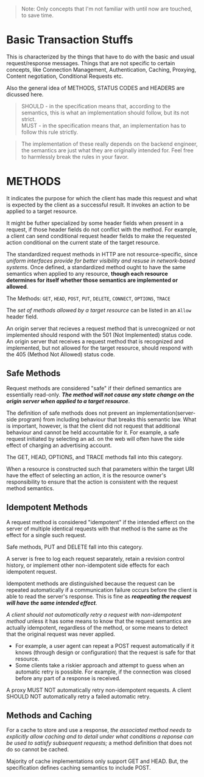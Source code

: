 > Note: Only concepts that I'm not familiar with until now are touched, to save time.

# Basic Transaction Stuffs
This is characterized by the things that have to do with the basic and usual request/response messages. Things that are not specific to certain concepts, like Connection Management, Authentication, Caching, Proxying, Content negotiation, Conditional Requests etc.

Also the general idea of METHODS, STATUS CODES and HEADERS are dicussed here.

> SHOULD - in the specification means that, according to the semantics, this is what an implementation should follow, but its not strict.\
MUST - in the specification means that, an implementation has to follow this rule strictly.

> The implementation of these really depends on the backend engineer, the semantics are just what they are originally intended for. Feel free to harmlessly break the rules in your favor.

# METHODS
It indicates the purpose for which the client has made this request and what is expected by the client as a successful result. It invokes an action to be applied to a target resource.

It might be futher specialized by some header fields when present in a request, if those header fields do not conflict with the method. For example, a client can send conditional request header fields to make the requested action conditional on the current state of the target resource.

The standardized request methods in HTTP are not resource-specific, since *uniform interfaces provide for better visibility and resuse in network-based systems*. Once defined, a standardized method ought to have the same semantics when applied to any resource, **though each resource determines for itself whether those semantics are implemented or allowed**.

The Methods: `GET`, `HEAD`, `POST`, `PUT`, `DELETE`, `CONNECT`, `OPTIONS`, `TRACE`

The *set of methods allowed by a target resource* can be listed in an `Allow` header field.

An origin server that recieves a request method that is unrecognized or not implemented should respond with the 501 (Not Implemented) status code. An origin server that receives a request method that is recognized and implemented, but not allowed for the target resource, should respond with the 405 (Method Not Allowed) status code.

## Safe Methods
Request methods are considered "safe" if their defined semantics are essentially read-only. ***The method will not cause any state change on the origin server when applied to a target resource***.

The definition of safe methods does not prevent an implementation(server-side program) from including behaviour that breaks this semantic law. What is important, however, is that the client did not request that additional behaviour and cannot be held accountable for it. For example, a safe request initiated by selecting an ad. on the web will often have the side effect of charging an advertising account.

The GET, HEAD, OPTIONS, and TRACE methods fall into this category.

When a resource is constructed such that parameters within the target URI have the effect of selecting an action, it is the resource owner's responsibility to ensure that the action is consistent with the request method semantics.

## Idempotent Methods
A request method is considered "idempotent" if the intended efferct on the server of multiple identical requests with that method is the same as the effect for a single such request.

Safe methods, PUT and DELETE fall into this category.

A server is free to log each request separately, retain a revision control history, or implement other non-idempotent side effects for each idempotent request.

Idempotent methods are distinguished because the request can be repeated automatically if a communication failure occurs before the client is able to read the server's response. This is fine as ***reapeating the request will have the same intended effect***.

*A client should not automatically retry a request with non-idempotent method* unless it has some means to know that the request semantics are actually idempotent, regardless of the method, or some means to detect that the original request was never applied.
  - For example, a user agent can repeat a POST request automatically if it knows (through design or configuration) that the request is safe for that resource.
  - Some clients take a riskier approach and attempt to guess when an automatic retry is possible. For example, if the connection was closed before any part of a response is received.

A proxy MUST NOT automatically retry non-idempotent requests.
A client SHOULD NOT automatically retry a failed automatic retry.

## Methods and Caching
For a cache to store and use a response, *the associated method needs to explicitly allow caching and to detail under what conditions a reponse can be used to satisfy subsequent requests;* a method definition that does not do so cannot be cached.

Majority of cache implementations only support GET and HEAD. But, the specification defines caching semantics to include POST.
